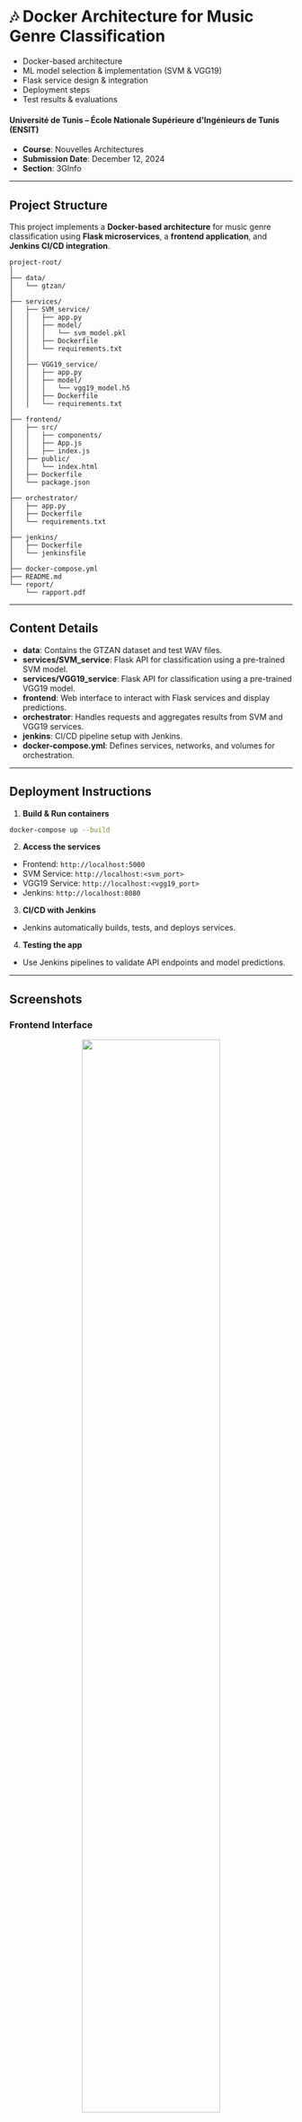# 🎶 Docker Architecture for Music Genre Classification

* Docker-based architecture
* ML model selection & implementation (SVM & VGG19)
* Flask service design & integration
* Deployment steps
* Test results & evaluations
  
#### Université de Tunis – École Nationale Supérieure d'Ingénieurs de Tunis (ENSIT)
- **Course**: Nouvelles Architectures
- **Submission Date**: December 12, 2024
- **Section**: 3GInfo

---

## Project Structure

This project implements a **Docker-based architecture** for music genre classification using **Flask microservices**, a **frontend application**, and **Jenkins CI/CD integration**.

````plaintext
project-root/
│
├── data/                       
│   └── gtzan/                  
│
├── services/
│   ├── SVM_service/            
│   │   ├── app.py              
│   │   ├── model/              
│   │   │   └── svm_model.pkl   
│   │   ├── Dockerfile          
│   │   └── requirements.txt    
│   │
│   ├── VGG19_service/          
│   │   ├── app.py              
│   │   ├── model/              
│   │   │   └── vgg19_model.h5  
│   │   ├── Dockerfile          
│   │   └── requirements.txt    
│
├── frontend/                   
│   ├── src/
│   │   ├── components/         
│   │   ├── App.js              
│   │   ├── index.js            
│   ├── public/
│   │   └── index.html          
│   ├── Dockerfile              
│   └── package.json            
│
├── orchestrator/               
│   ├── app.py                  
│   ├── Dockerfile              
│   └── requirements.txt        
│
├── jenkins/
│   ├── Dockerfile              
│   └── jenkinsfile             
│
├── docker-compose.yml          
├── README.md                   
└── report/                     
    └── rapport.pdf             
`````

---

## Content Details

* **data**: Contains the GTZAN dataset and test WAV files.
* **services/SVM\_service**: Flask API for classification using a pre-trained SVM model.
* **services/VGG19\_service**: Flask API for classification using a pre-trained VGG19 model.
* **frontend**: Web interface to interact with Flask services and display predictions.
* **orchestrator**: Handles requests and aggregates results from SVM and VGG19 services.
* **jenkins**: CI/CD pipeline setup with Jenkins.
* **docker-compose.yml**: Defines services, networks, and volumes for orchestration.

---

## Deployment Instructions

1. **Build & Run containers**

```bash
docker-compose up --build
```

2. **Access the services**

* Frontend: `http://localhost:5000`
* SVM Service: `http://localhost:<svm_port>`
* VGG19 Service: `http://localhost:<vgg19_port>`
* Jenkins: `http://localhost:8080`

3. **CI/CD with Jenkins**

* Jenkins automatically builds, tests, and deploys services.

4. **Testing the app**

* Use Jenkins pipelines to validate API endpoints and model predictions.

---

## Screenshots

### Frontend Interface

<p align="center">
  <img src="screenshots/interface.jpg" width="70%">
</p>

### Jenkins Pipeline

<p align="center">
  <img src="screenshots/Pipeline.PNG" width="70%">
  <img src="screenshots/Pipeline2.PNG" width="70%">
  <img src="screenshots/test.PNG" width="70%">
</p>
